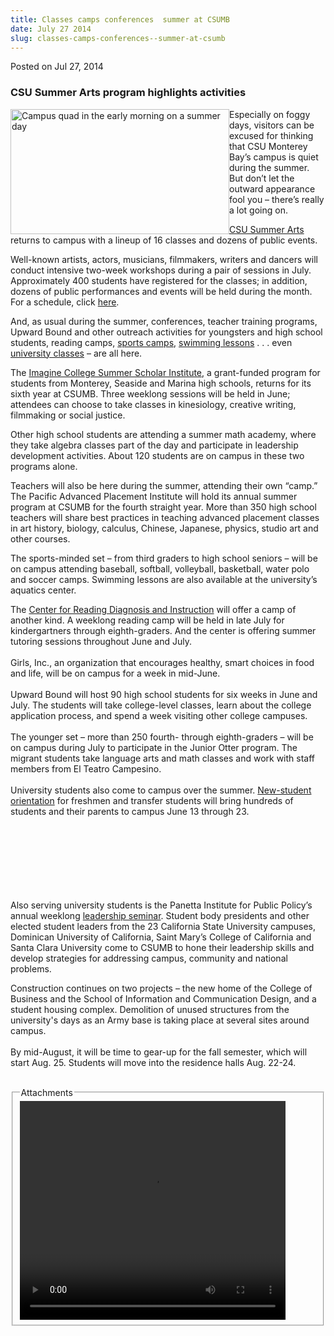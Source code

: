```yaml
---
title: Classes camps conferences  summer at CSUMB
date: July 27 2014
slug: classes-camps-conferences--summer-at-csumb
---
```





<span class="date">Posted on Jul 27, 2014    </span>
<h3>CSU Summer Arts program highlights activities</h3>
<p><img alt="Campus quad in the early morning on a summer day" src="http://news.csumb.edu/sites/default/files/65/attachments/news/images/campus_quad_in_early_morning.jpg" style="width:350px; height:200px; float:left">Especially on foggy
days, visitors can be excused for thinking that CSU Monterey Bay&#x2019;s
campus is quiet during the summer. But don&#x2019;t let the outward
appearance fool you &#x2013; there&#x2019;s really a lot going on.</img></p>
<p><a href="http://blogs.calstate.edu/summerarts/" rel="nofollow">CSU Summer Arts</a> returns to campus with a lineup of
16 classes and dozens of public events.</p>
<p>Well-known artists, actors, musicians, filmmakers, writers and
dancers will conduct intensive two-week workshops during a pair of
sessions in July. Approximately 400 students have registered for
the classes; in addition, dozens of public performances and events
will be held during the month. For a schedule, click <a href="http://blogs.calstate.edu/summerarts/index.php/events/" rel="nofollow">here</a>.</p>
<p>And, as usual during the summer, conferences, teacher training
programs, Upward Bound and other outreach activities for youngsters
and high school students, reading camps, <a href="http://otterathletics.com/sports/2007/8/7/campsstaff.aspx?tab=ottersportscamps" rel="nofollow">sports camps</a>, <a href="http://otterathletics.com/sports/2011/4/6/Aquatics%20Activities.aspx?id=240" rel="nofollow">swimming lessons</a> . . . even <a href="http://schedule.csumb.edu/summer2014/extended#BIO_347_30" rel="nofollow">university classes</a> &#x2013; are all here.</p>
<p>The <a href="http://seasidehigh.mpusd.k12.ca.us/imaginecollege" rel="nofollow">Imagine College Summer Scholar Institute</a>, a
grant-funded program for students from Monterey, Seaside and Marina
high schools, returns for its sixth year at CSUMB. Three weeklong
sessions will be held in June; attendees can choose to take classes
in kinesiology, creative writing, filmmaking or social justice.</p>
<p>Other high school students are attending a summer math academy,
where they take algebra classes part of the day and participate in
leadership development activities. About 120 students are on campus
in these two programs alone.</p>
<p>Teachers will also be here during the summer, attending their
own &#x201C;camp.&#x201D; The Pacific Advanced Placement Institute will hold its
annual summer program at CSUMB for the fourth straight year. More
than 350 high school teachers will share best practices in teaching
advanced placement classes in art history, biology, calculus,
Chinese, Japanese, physics, studio art and other courses.</p>
<p>The sports-minded set &#x2013; from third graders to high school
seniors &#x2013; will be on campus attending baseball, softball,
volleyball, basketball, water polo and soccer camps. Swimming
lessons are also available at the university&#x2019;s aquatics center.</p>
<p>The <a href="http://readingcenter.csumb.edu" rel="nofollow">Center for Reading Diagnosis and Instruction</a> will
offer a camp of another kind. A weeklong reading camp will be held
in late July for kindergartners through eighth-graders. And the
center is offering summer tutoring sessions throughout June and
July.<br>
<br>
Girls, Inc., an organization that encourages healthy, smart choices
in food and life, will be on campus for a week in mid-June.<br>
<br>
Upward Bound will host 90 high school students for six weeks in
June and July. The students will take college-level classes, learn
about the college application process, and spend a week visiting
other college campuses.<br>
<br>
The younger set &#x2013; more than 250 fourth- through eighth-graders &#x2013;
will be on campus during July to participate in the Junior Otter
program. The migrant students take language arts and math classes
and work with staff members from El Teatro Campesino.<br>
<br>
University students also come to campus over the summer. <a href="http://activities.csumb.edu/new-student-otter-orientation" rel="nofollow">New-student orientation</a> for freshmen and transfer
students will bring hundreds of students and their parents to
campus June 13 through 23.</br></br></br></br></br></br></br></br></p>
<p>Also serving university students is the Panetta Institute for
Public Policy&#x2019;s annual weeklong <a href="http://www.panettainstitute.org/programs/study-with-us/student-leadership-training/" rel="nofollow">leadership seminar</a>. Student body presidents and
other elected student leaders from the 23 California State
University campuses, Dominican University of California, Saint
Mary&#x2019;s College of California and Santa Clara University come to
CSUMB to hone their leadership skills and develop strategies for
addressing campus, community and national problems.</p>
<p>Construction continues on two projects &#x2013; the new home of the
College of Business and the School of Information and Communication
Design, and a student housing complex. Demolition of unused
structures from the university&apos;s days as an Army base is taking
place at several sites around campus.<br>
<br>
By mid-August, it will be time to gear-up for the fall semester,
which will start Aug. 25. Students will move into the residence
halls Aug. 22-24.</br></br></p>
<fieldset class="fieldgroup group-attachments">
<legend>Attachments</legend>
<div class="field field-type-emvideo field-field-attach-video">
<div class="field-items">
<div class="field-item odd">
<div class="emvideo emvideo-video emvideo-youtube">
<div class="emfield-emvideo emfield-emvideo-youtube">
<div id="emvideo-youtube-flash-wrapper-1">
<!--<object type="application/x-shockwave-flash" height="350" width="425" data="http://www.youtube.com/v/_xuVdwTI0JE&amp;rel=0&amp;enablejsapi=1&amp;playerapiid=ytplayer&amp;fs=1" id="emvideo-youtube-flash-1">
          <param name="movie" value="http://www.youtube.com/v/_xuVdwTI0JE&amp;rel=0&amp;enablejsapi=1&amp;playerapiid=ytplayer&amp;fs=1" />
          <param name="allowScriptAccess" value="sameDomain"/>
          <param name="quality" value="best"/>
          <param name="allowFullScreen" value="true"/>
          <param name="bgcolor" value="#FFFFFF"/>
          <param name="scale" value="noScale"/>
          <param name="salign" value="TL"/>
          <param name="FlashVars" value="playerMode=embedded" />
          <param name="wmode" value="transparent" />
        </object>-->
<video controls="" width="425" height="350">
<source src="http://r3---sn-o097znee.googlevideo.com/videoplayback?upn=bjYo_-JMTNM&amp;ratebypass=yes&amp;ipbits=0&amp;initcwndbps=3747500&amp;key=yt5&amp;ip=198.189.249.65&amp;fexp=900718,907263,916104,923368,927622,929821,930676,936121,9406392,941004,943917,947225,948124,952302,952605,952901,955301,957103,957105,957201,959701&amp;dur=75.023&amp;mm=31&amp;source=youtube&amp;ms=au&amp;id=o-AHLHoTJAzn0oe2wOkySdxLPU79uoZLsl5sxV3tZXkoEw&amp;pl=23&amp;mv=m&amp;sparams=dur,id,initcwndbps,ip,ipbits,itag,mm,ms,mv,pl,ratebypass,source,upn,expire&amp;mt=1422331410&amp;sver=3&amp;expire=1422353077&amp;itag=18&amp;signature=997E16AC12618FDDE78194DF73ED47230F582268.EC77A01E5C220E49992CBEDC7CF3B7EC91F3E792&amp;name=_xuVdwTI0JE" type="video/mp4"/></video></div>
</div>
</div>
</div>
</div>
</div>
</fieldset>





